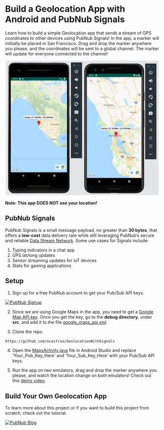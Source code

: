 # Build a Geolocation App with Android and PubNub Signals

Learn how to build a simple Geolocation app that sends a stream of GPS coordinates to other devices using PubNub Signals! In the app, a marker will initiially be placed in San Francisco. Drag and drop the marker anywhere you please, and the coordinates will be sent to a global channel. The marker will update for everyone connected to the channel! 

<p align="center">
  <img src="./media/geolocation_app_screenshot.png" alt="Screenshot of client-to-server demo" width="500" height="440" />
</p>

**Note: This app DOES NOT use your location!**

## PubNub Signals

PubNub Signals is a small message payload, no greater than **30 bytes**, that offers a **low-cost** data delivery rate while still leveraging PubNub’s secure and reliable [Data Stream Network](https://www.pubnub.com/products/global-data-stream-network/). Some use cases for Signals include:
  1) Typing indicators in a chat app
  2) GPS lat/long updates
  3) Sensor streaming updates for IoT devices
  4) Stats for gaming applications

## Setup

1) Sign up for a free PubNub account to get your Pub/Sub API keys.

 <a href="https://admin.pubnub.com/register">
    <img alt="PubNub Signup" src="https://i.imgur.com/og5DDjf.png" width=260 height=97/>
</a>

2) Since we are using Google Maps in the app, you need to get a [Google Map API key](https://developers.google.com/maps/documentation/embed/get-api-key). Once you get the key, go to the **debug directory**, under **src**, and add it to the file [google_maps_api.xml](https://github.com/ocastroa/GeolocationWithSignals/blob/master/app/src/debug/res/values/google_maps_api.xml).

3) Clone the repo.
```bash
https://github.com/ocastroa/GeolocationWithSignals
```
4) Open the [MapsActivity.java](https://github.com/ocastroa/GeolocationWithSignals/blob/master/app/src/main/java/com/example/geolocationwithsignals/MapsActivity.java) file in Android Studio and replace 'Your_Pub_Key_Here' and 'Your_Sub_Key_Here' with your Pub/Sub API keys.

5) Run the app on two emulators, drag and drop the marker anywhere you please, and watch the location change on both emulators! Check out this [demo video](https://youtu.be/x8m7PS2TUZo). 

## Build Your Own Geolocation App

To learn more about this project or if you want to build this project from scratch, check out the tutorial.

  <a href="https://www.pubnub.com/blog/send-a-stream-of-gps-coordinates-pubnub-signals/?devrel_gh=geolocation-signals-demo">
    <img alt="PubNub Blog" src="https://i.imgur.com/aJ927CO.png" width=260 height=98/>
  </a>

